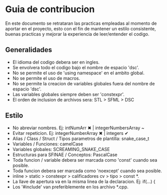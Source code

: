 # Guia de contribucion
En este documento se retrataran las practicas empleadas al momento de aportar en el proyecto, esto con el fin de mantener un estilo consistente, buenas practicas y mejorar la experiencia de leer/entender el codigo.

## Generalidades
- El idioma del codigo debera ser en ingles.
- Se envolvera todo el codigo bajo el nombre de espacio 'dsc'.
- No se permite el uso de 'using namespace' en el ambito global.
- No se permite el uso de macros.
- No se permite la creacion de variables globales fuera del nombre de espacio 'dsc'.
- Las variables globales siempre deben ser 'constexpr'.
- El orden de inclusion de archivos sera: STL > SFML > DSC

## Estilo
- No abreviar nombres. Ej: intNumArr ✖ | integerNumbersArray ~
- Evitar repeticion. Ej: integerNumberArray ✖ | integers ✔
- Alias / Class / Struct / Tipos parametros de plantilla: snake_case_t
- Variables / Funciones: camelCase
- Variables globales: SCREAMING_SNAKE_CASE
- Estructuras para SFINAE / Conceptos: PascalCase
- Toda funcion / variable debera ser marcada como 'const' cuando sea posible.
- Toda funcion debera ser marcada como 'noexcept' cuando sea posible.
- inline > static > constexpr > calificadores cv > tipo > const *.
- La llave de apertura va en la misma linea de la declaracion. Ej: if(...) {
- Los '#include' van preferiblemente en los archivo *.cpp.
